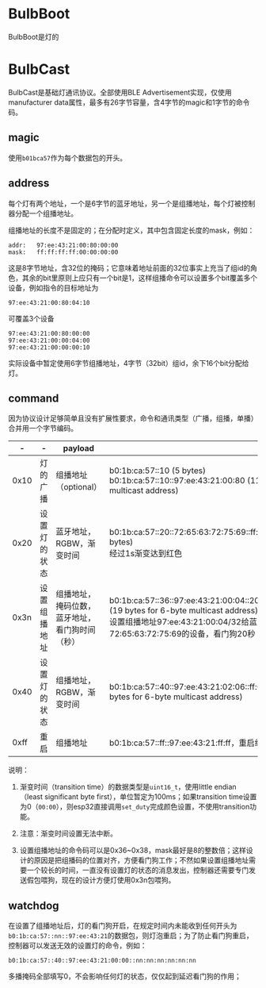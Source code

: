 # BulbBoot

BulbBoot是灯的









# BulbCast

BulbCast是基础灯通讯协议。全部使用BLE Advertisement实现，仅使用manufacturer data属性，最多有26字节容量，含4字节的magic和1字节的命令码。

## magic

使用`b01bca57`作为每个数据包的开头。

## address

每个灯有两个地址，一个是6字节的蓝牙地址，另一个是组播地址，每个灯被控制器分配一个组播地址。

组播地址的长度不是固定的；在分配时定义，其中包含固定长度的mask，例如：

```
addr:	97:ee:43:21:00:80:00:00
mask:	ff:ff:ff:ff:00:00:00:00 	
```

这是8字节地址，含32位的掩码；它意味着地址前面的32位事实上充当了组id的角色，其余的bit里原则上应只有一个bit是1，这样组播命令可以设置多个bit覆盖多个设备，例如指令的目标地址为

```
97:ee:43:21:00:80:04:10
```

可覆盖3个设备

```
97:ee:43:21:00:80:00:00
97:ee:43:21:00:00:04:00
97:ee:43:21:00:00:00:10
```

实际设备中暂定使用6字节组播地址，4字节（32bit）组id，余下16个bit分配给灯。

## command

因为协议设计足够简单且没有扩展性要求，命令和通讯类型（广播，组播，单播）合并用一个字节编码。

| -    | -            | payload                                        |                                                              |
| ---- | ------------ | ---------------------------------------------- | ------------------------------------------------------------ |
| 0x10 | 灯的广播     | 组播地址（optional）                           | b0:1b:ca:57::10 (5 bytes)<br />b0:1b:ca:57::10::97:ee:43:21:00:80 (11 bytes for 6-byte multicast address) |
| 0x20 | 设置灯的状态 | 蓝牙地址，RGBW，渐变时间                       | b0:1b:ca:57::20::72:65:63:72:75:69::ff:00:00:00:0a:00 (17 bytes)<br />经过1s渐变达到红色<br /> |
| 0x3n | 设置组播地址 | 组播地址，掩码位数，蓝牙地址，看门狗时间（秒） | b0:1b:ca:57::36::97:ee:43:21:00:04::20::72:65:63:72:75:69::14 (19 bytes for 6-byte multicast address)<br />设置组播地址97:ee:43:21:00:04/32给蓝牙地址为72:65:63:72:75:69的设备，看门狗20秒； |
| 0x40 | 设置灯的状态 | 组播地址，RGBW，渐变时间                       | b0:1b:ca:57::40::97:ee:43:21:02:06::ff:00:00:00:0a:00 (17 bytes for 6-byte multicast address) |
| 0xff | 重启         | 组播地址                                       | b0:1b:ca:57::ff::97:ee:43:21:ff:ff，重启组内所有设备         |

说明：

1. 渐变时间（transition time）的数据类型是`uint16_t`，使用little endian（least significant byte first），单位暂定为100ms；如果transition time设置为0（`00:00`），则esp32直接调用`set_duty`完成颜色设置，不使用transition功能。

2. 注意：渐变时间设置无法中断。
3. 设置组播地址的命令码可以是0x36~0x38，mask最好是8的整数倍；这样设计的原因是把组播码的位置对齐，方便看门狗工作；不然如果设置组播地址需要一个较长的时间，一直没有设置灯的状态的消息发出，控制器还需要专门发送假包喂狗，现在的设计方便灯使用0x3n包喂狗。

## watchdog

在设置了组播地址后，灯的看门狗开启，在规定时间内未能收到任何开头为`b0:1b:ca:57::nn::97:ee:43:21`的数据包，则灯泡重启；为了防止看门狗重启，控制器可以发送无效的设置灯的命令，例如：

```
b0:1b:ca:57::40::97:ee:43:21:00:00::nn:nn:nn:nn:nn:nn
```

多播掩码全部填写0，不会影响任何灯的状态，仅仅起到延迟看门狗的作用；
